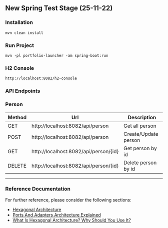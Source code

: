 ## New Spring Test Stage (25-11-22)

### Installation
```console
mvn clean install
```
### Run Project
```console
mvn -pl portfolio-launcher -am spring-boot:run
```
### H2 Console
```
http://localhost:8082/h2-console
```
### API Endpoints

### Person

| Method | Url                                         | Description          |
|--------|---------------------------------------------|----------------------|
| GET    | http://localhost:8082/api/person            | Get all person       |
| POST   | http://localhost:8082/api/person            | Create/Update person |
| GET    | http://localhost:8082/api/person/{id}       | Get person by id     |
| DELETE | http://localhost:8082/api/person/{id}       | Delete person by id  |

---

### Reference Documentation
For further reference, please consider the following sections:

- [Hexagonal Architecture](https://alistair.cockburn.us/hexagonal-architecture/)
- [Ports And Adapters Architecture Explained](https://codesoapbox.dev/ports-adapters-aka-hexagonal-architecture-explained/)
- [What Is Hexagonal Architecture? Why Should You Use It?](https://cardoai.com/what-is-hexagonal-architecture-should-you-use-it/)